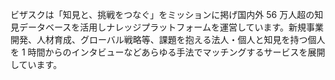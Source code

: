 ビザスクは「知見と、挑戦をつなぐ」をミッションに掲げ国内外 56 万人超の知見データベースを活用しナレッジプラットフォームを運営しています。新規事業開発、人材育成、グローバル戦略等、課題を抱える法人・個人と知見を持つ個人を 1 時間からのインタビューなどあらゆる手法でマッチングするサービスを展開しています。

